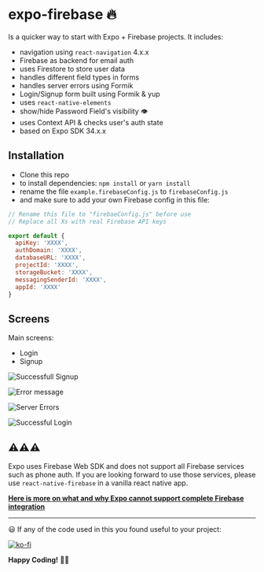 # expo-firebase 🔥

Is a quicker way to start with Expo + Firebase projects. It includes:

- navigation using `react-navigation` 4.x.x
- Firebase as backend for email auth
- uses Firestore to store user data
- handles different field types in forms
- handles server errors using Formik
- Login/Signup form built using Formik & yup
- uses `react-native-elements`
- show/hide Password Field's visibility 👁
- uses Context API & checks user's auth state
- based on Expo SDK 34.x.x

## Installation

- Clone this repo
- to install dependencies: `npm install` or `yarn install`
- rename the file `example.firebaseConfig.js` to `firebaseConfig.js`
- and make sure to add your own Firebase config in this file:

```js
// Rename this file to "firebaeConfig.js" before use
// Replace all Xs with real Firebase API keys

export default {
  apiKey: 'XXXX',
  authDomain: 'XXXX',
  databaseURL: 'XXXX',
  projectId: 'XXXX',
  storageBucket: 'XXXX',
  messagingSenderId: 'XXXX',
  appId: 'XXXX'
}
```

## Screens

Main screens:

- Login
- Signup

![Successfull Signup](https://i.imgur.com/r40CEuW.gif)

![Error message](https://i.imgur.com/XXK3D7N.gif)

![Server Errors](https://i.imgur.com/DrqOjct.gif)

![Successful Login](https://i.imgur.com/toxtKit.gif)

## ⚠️⚠️⚠️

Expo uses Firebase Web SDK and does not support all Firebase services such as phone auth. If you are looking forward to use those services, please use `react-native-firebase` in a vanilla react native app.

[**Here is more on what and why Expo cannot support complete Firebase integration**](https://expo.canny.io/feature-requests/p/full-native-firebase-integration)

---

😃 If any of the code used in this you found useful to your project:

[![ko-fi](https://www.ko-fi.com/img/githubbutton_sm.svg)](https://ko-fi.com/A611K61)

**Happy Coding!** 🎉🎉
